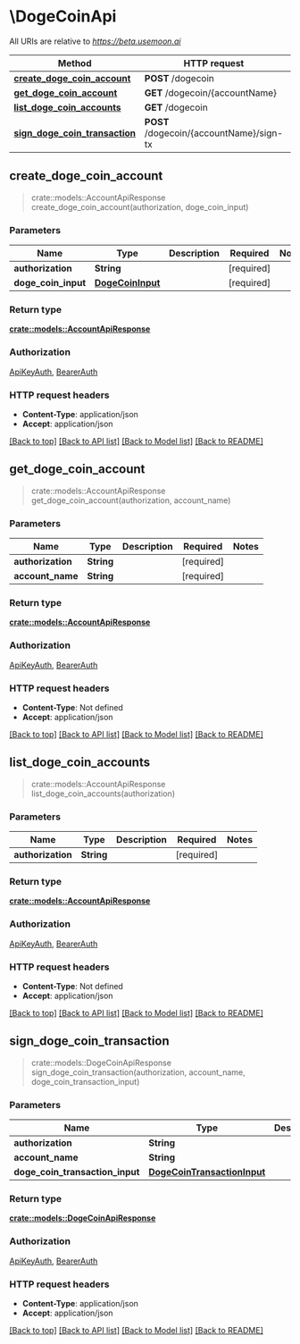 # \DogeCoinApi

All URIs are relative to *https://beta.usemoon.ai*

Method | HTTP request | Description
------------- | ------------- | -------------
[**create_doge_coin_account**](DogeCoinApi.md#create_doge_coin_account) | **POST** /dogecoin | 
[**get_doge_coin_account**](DogeCoinApi.md#get_doge_coin_account) | **GET** /dogecoin/{accountName} | 
[**list_doge_coin_accounts**](DogeCoinApi.md#list_doge_coin_accounts) | **GET** /dogecoin | 
[**sign_doge_coin_transaction**](DogeCoinApi.md#sign_doge_coin_transaction) | **POST** /dogecoin/{accountName}/sign-tx | 



## create_doge_coin_account

> crate::models::AccountApiResponse create_doge_coin_account(authorization, doge_coin_input)


### Parameters


Name | Type | Description  | Required | Notes
------------- | ------------- | ------------- | ------------- | -------------
**authorization** | **String** |  | [required] |
**doge_coin_input** | [**DogeCoinInput**](DogeCoinInput.md) |  | [required] |

### Return type

[**crate::models::AccountApiResponse**](AccountAPIResponse.md)

### Authorization

[ApiKeyAuth](../README.md#ApiKeyAuth), [BearerAuth](../README.md#BearerAuth)

### HTTP request headers

- **Content-Type**: application/json
- **Accept**: application/json

[[Back to top]](#) [[Back to API list]](../README.md#documentation-for-api-endpoints) [[Back to Model list]](../README.md#documentation-for-models) [[Back to README]](../README.md)


## get_doge_coin_account

> crate::models::AccountApiResponse get_doge_coin_account(authorization, account_name)


### Parameters


Name | Type | Description  | Required | Notes
------------- | ------------- | ------------- | ------------- | -------------
**authorization** | **String** |  | [required] |
**account_name** | **String** |  | [required] |

### Return type

[**crate::models::AccountApiResponse**](AccountAPIResponse.md)

### Authorization

[ApiKeyAuth](../README.md#ApiKeyAuth), [BearerAuth](../README.md#BearerAuth)

### HTTP request headers

- **Content-Type**: Not defined
- **Accept**: application/json

[[Back to top]](#) [[Back to API list]](../README.md#documentation-for-api-endpoints) [[Back to Model list]](../README.md#documentation-for-models) [[Back to README]](../README.md)


## list_doge_coin_accounts

> crate::models::AccountApiResponse list_doge_coin_accounts(authorization)


### Parameters


Name | Type | Description  | Required | Notes
------------- | ------------- | ------------- | ------------- | -------------
**authorization** | **String** |  | [required] |

### Return type

[**crate::models::AccountApiResponse**](AccountAPIResponse.md)

### Authorization

[ApiKeyAuth](../README.md#ApiKeyAuth), [BearerAuth](../README.md#BearerAuth)

### HTTP request headers

- **Content-Type**: Not defined
- **Accept**: application/json

[[Back to top]](#) [[Back to API list]](../README.md#documentation-for-api-endpoints) [[Back to Model list]](../README.md#documentation-for-models) [[Back to README]](../README.md)


## sign_doge_coin_transaction

> crate::models::DogeCoinApiResponse sign_doge_coin_transaction(authorization, account_name, doge_coin_transaction_input)


### Parameters


Name | Type | Description  | Required | Notes
------------- | ------------- | ------------- | ------------- | -------------
**authorization** | **String** |  | [required] |
**account_name** | **String** |  | [required] |
**doge_coin_transaction_input** | [**DogeCoinTransactionInput**](DogeCoinTransactionInput.md) |  | [required] |

### Return type

[**crate::models::DogeCoinApiResponse**](DogeCoinAPIResponse.md)

### Authorization

[ApiKeyAuth](../README.md#ApiKeyAuth), [BearerAuth](../README.md#BearerAuth)

### HTTP request headers

- **Content-Type**: application/json
- **Accept**: application/json

[[Back to top]](#) [[Back to API list]](../README.md#documentation-for-api-endpoints) [[Back to Model list]](../README.md#documentation-for-models) [[Back to README]](../README.md)

